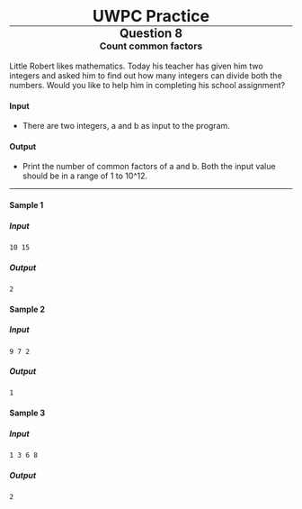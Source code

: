 <div align="center" >
    <h1 style="margin:0px"> UWPC Practice </h1>
    <hr style="margin:0px">
    <h2 style="margin:0px"> Question 8 </h2>
    <h3 style="margin:0px"> Count common factors </h3>
</div>
<br>
Little Robert likes mathematics. Today his teacher has given him two integers and asked him to find out how many integers can divide both the numbers. Would you like to help him in completing his school assignment?

#### Input
 - There are two integers, a and b as input to the program.

#### Output
 - Print the number of common factors of a and b. Both the input value should be in a range of 1 to 10^12.

<hr>

#### Sample 1
##### Input
```
10 15
```
##### Output
```
2
```

#### Sample 2
##### Input
```
9 7 2
```
##### Output
```
1
```

#### Sample 3
##### Input
```
1 3 6 8
```
##### Output
```
2
```